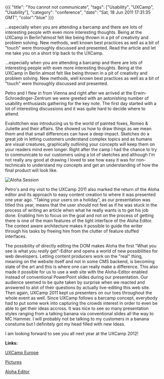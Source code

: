 {{{
  "title": "You cannot not communicate",
  "tags": ["Usability", "UXCamp", "Usability"],
  "category": "conference",
  "date": "Sat, 18 Jun 2011 17:31:35 GMT",
  "color":"blue"
}}}

...especially when you are attending a barcamp and there are lots of interesting people with even more interesting thoughts. Being at the UXCamp in Berlin?almost felt like being thrown in a pit of creativity and problem solving. New methods, well known best practices as well as a bit of "touch" were thoroughly discussed and presented. Read the article and let me take you on a short trip back to the UXCamp.
<!--more-->
...especially when you are attending a barcamp and there are lots of interesting people with even more interesting thoughts. Being at the UXCamp in Berlin almost felt like being thrown in a pit of creativity and problem solving. New methods, well known best practices as well as a bit of "touch" were thoroughly discussed and presented.

Petro and I flew in from Vienna and right after we arrived at the Erwin-Schroedinger-Zentrum we were greeted with an astonishing number of usability enthusiasts gathering for the key note. The first day started with a lot of interesting discussions and it was quite hard to decide where to attend.

Evalottchen was introducing us to the world of painted foxes, Romeo &amp; Juliette and their affairs. She showed us how to draw things as we mean them and that small differences can have a deep impact. Sketches do a great job in letting customers understand complex topics and as humans are visual creatures, graphically outlining your concepts will keep them on your readers mind even longer. Right after the camp I had the chance to try to communicate to our customers using a lot of sketches and although I'm not really any good at drawing I loved to see how easy it was for non-technicals to understand my concepts and get an understanding of how the final product will look like. 

![Aloha Session](http://images.supnig.com/media/pictures/aloha_session_small.jpg)

Petro's and my visit to the UXCamp 2011 also marked the return of the Aloha editor and its approach to easy content creation to where it was presented one year ago. "Taking your users on a holiday", as our presentation was titled this year, means that the user should not feel as if he was stuck in the process of writing an article when what he really wants is to get his job done. Enabling him to focus on the goal and not on the process of getting there is one of the main features of the light interface of the Aloha Editor. The context aware architecture makes it possible to guide the writer through his tasks by freeing him from the clutter of feature stuffed interfaces.

The possibility of directly editing the DOM makes Aloha the first "What you see is what you _really_ get"-Editor and opens a world of new possibilities for web developers. Letting content producers work on the "real" thing, meaning on the website itself and not in some CMS backend, is becoming state of the art and this is where one can really make a difference. This also made it possible for us to use a web site with the Aloha-Editor enabled instead of conventional PowerPoint slides during our presentation. Our audience seemed to be quite taken by surprise when we reacted and answered to alot of their questions by actually live-editing this web site. Then again, UXCamp 2011 kept us presenters on our toes throughout the whole event as well. Since UXCamp follows a barcamp concept, everybody had to put some work into capturing the crowds interest in order to even be able to get their ideas accross. It was nice to see so many presentation styles ranging from a talking banana via conventional slides all the way to MC Hammer. I will probably not be talking to my customers in a banana constume but I definitely got my head filled with new Ideas.

I am looking forward to see you all next year at the UXCamp 2012!

**Links:**

[UXCamp Europe](http://www.uxcampeurope.org/)

[Pictures](http://www.flickr.com/photos/evalottchen/5827835876/in/photostream)

[Aloha Editor](http://www.aloha-editor.com/)